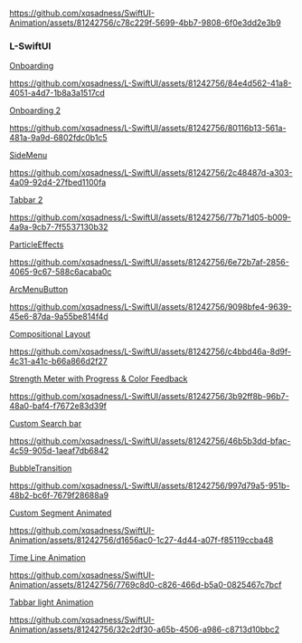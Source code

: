 
https://github.com/xqsadness/SwiftUI-Animation/assets/81242756/c78c229f-5699-4bb7-9808-6f0e3dd2e3b9
### L-SwiftUI

 
<a href="https://github.com/xqsadness/L-SwiftUI/tree/master/L-Swift/Conponents/Onboarding"> Onboarding </a>

https://github.com/xqsadness/L-SwiftUI/assets/81242756/84e4d562-41a8-4051-a4d7-1b8a3a1517cd

<a href="https://github.com/xqsadness/L-SwiftUI/tree/master/L-Swift/Conponents/Onboarding2"> Onboarding 2</a>

https://github.com/xqsadness/L-SwiftUI/assets/81242756/80116b13-561a-481a-9a9d-6802fdc0b1c5

<a href="https://github.com/xqsadness/L-SwiftUI/tree/master/L-Swift/Conponents/SideMenu"> SideMenu </a>

https://github.com/xqsadness/L-SwiftUI/assets/81242756/2c48487d-a303-4a09-92d4-27fbed1100fa

<a href="https://github.com/xqsadness/L-SwiftUI/tree/master/L-Swift/Conponents/Tabbar2"> Tabbar 2 </a>

https://github.com/xqsadness/L-SwiftUI/assets/81242756/77b71d05-b009-4a9a-9cb7-7f5537130b32

<a href="https://github.com/xqsadness/L-SwiftUI/tree/master/L-Swift/Conponents/ParticleEffects"> ParticleEffects </a>

https://github.com/xqsadness/L-SwiftUI/assets/81242756/6e72b7af-2856-4065-9c67-588c6acaba0c

<a href="https://github.com/xqsadness/L-SwiftUI/blob/master/L-Swift/Conponents/ArcMenuButton.swift"> ArcMenuButton </a>

https://github.com/xqsadness/L-SwiftUI/assets/81242756/9098bfe4-9639-45e6-87da-9a55be814f4d

<a href="https://github.com/xqsadness/L-SwiftUI/tree/master/L-Swift/Conponents/LazyCompositional"> Compositional Layout </a>

https://github.com/xqsadness/L-SwiftUI/assets/81242756/c4bbd46a-8d9f-4c31-a41c-b66a866d2f27

<a href="https://github.com/xqsadness/L-SwiftUI/blob/master/L-Swift/Conponents/PasswordStrength.swift"> Strength Meter with Progress & Color Feedback </a>

https://github.com/xqsadness/L-SwiftUI/assets/81242756/3b92ff8b-96b7-48a0-baf4-f7672e83d39f

<a href="https://github.com/xqsadness/L-SwiftUI/blob/master/L-Swift/Components/CustomSearchbar.swift"> Custom Search bar </a>

https://github.com/xqsadness/L-SwiftUI/assets/81242756/46b5b3dd-bfac-4c59-905d-1aeaf7db6842

<a href="https://github.com/xqsadness/L-SwiftUI/blob/master/L-Swift/Components/CustomSearchbar.swift"> BubbleTransition </a>

https://github.com/xqsadness/L-SwiftUI/assets/81242756/997d79a5-951b-48b2-bc6f-7679f28688a9

<a href="https://github.com/xqsadness/SwiftUI-Animation/blob/master/L-Swift/Components/CustomSegmentAnimated/CustomSegmentAnimated.swift"> Custom Segment Animated </a>

https://github.com/xqsadness/SwiftUI-Animation/assets/81242756/d1656ac0-1c27-4d44-a07f-f85119ccba48

<a href="https://github.com/xqsadness/SwiftUI-Animation/blob/master/L-Swift/Components/TimeLineAnimation.swift"> Time Line Animation </a>

https://github.com/xqsadness/SwiftUI-Animation/assets/81242756/7769c8d0-c826-466d-b5a0-0825467c7bcf

<a href="https://github.com/xqsadness/SwiftUI-Animation/blob/master/L-Swift/Components/TabBarLightAnimation/TabBarLightAnimationView.swift"> Tabbar light Animation </a>

https://github.com/xqsadness/SwiftUI-Animation/assets/81242756/32c2df30-a65b-4506-a986-c8713d10bbc2

